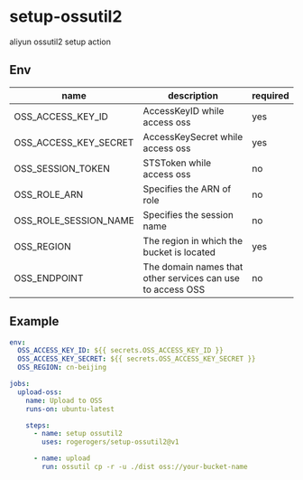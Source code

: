 # setup-ossutil2

aliyun ossutil2 setup action

## Env

| name                  | description                                                | required |
| --------------------- | ---------------------------------------------------------- | -------- |
| OSS_ACCESS_KEY_ID     | AccessKeyID while access oss                               | yes      |
| OSS_ACCESS_KEY_SECRET | AccessKeySecret while access oss                           | yes      |
| OSS_SESSION_TOKEN     | STSToken while access oss                                  | no       |
| OSS_ROLE_ARN          | Specifies the ARN of role                                  | no       |
| OSS_ROLE_SESSION_NAME | Specifies the session name                                 | no       |
| OSS_REGION            | The region in which the bucket is located                  | yes      |
| OSS_ENDPOINT          | The domain names that other services can use to access OSS | no       |

## Example

```yaml
env:
  OSS_ACCESS_KEY_ID: ${{ secrets.OSS_ACCESS_KEY_ID }}
  OSS_ACCESS_KEY_SECRET: ${{ secrets.OSS_ACCESS_KEY_SECRET }}
  OSS_REGION: cn-beijing

jobs:
  upload-oss:
    name: Upload to OSS
    runs-on: ubuntu-latest

    steps:
      - name: setup ossutil2
        uses: rogerogers/setup-ossutil2@v1

      - name: upload
        run: ossutil cp -r -u ./dist oss://your-bucket-name
```
